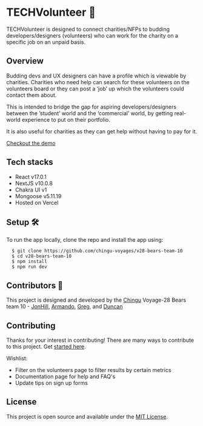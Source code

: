 # TECHVolunteer :rocket:

TECHVolunteer is designed to connect charities/NFPs to budding developers/designers (volunteers) who can work for the charity on a specific job on an unpaid basis.

## Overview

Budding devs and UX designers can have a profile which is viewable by charities. Charities who need help can search for these volunteers on the volunteers board or they can post a ‘job’ up which the volunteers could contact them about.

This is intended to bridge the gap for aspiring developers/designers between the ’student’ world and the ‘commercial’ world, by getting real-world experience to put on their portfolio.

It is also useful for charities as they can get help without having to pay for it.

[Checkout the demo](https://v28-bears-team-10-kappa.vercel.app/)

## Tech stacks

- React v17.0.1
- NextJS v10.0.8
- Chakra UI v1
- Mongoose v5.11.19
- Hosted on Vercel

## Setup :hammer_and_wrench:

To run the app locally, clone the repo and install the app using:

```
  $ git clone https://github.com/chingu-voyages/v28-bears-team-10
  $ cd v28-bears-team-10
  $ npm install
  $ npm run dev
```

## Contributors :sparkler:

This project is designed and developed by the [Chingu](https://www.chingu.io/) Voyage-28 Bears team 10 - [JonHill](https://github.com/jondhill333), [Armando](https://github.com/guarmo), [Greg](https://github.com/gregogun), and [Duncan](https://github.com/duncanjbain)

## Contributing

Thanks for your interest in contributing! There are many ways to contribute to this project. Get [started here](CONTRIBUTING.md).

Wishlist:

- Filter on the volunteers page to filter results by certain metrics
- Documentation page for help and FAQ's
- Update tips on sign up forms

## License

This project is open source and available under the [MIT License](LICENSE.md).
